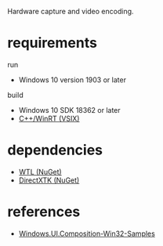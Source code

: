Hardware capture and video encoding.

# requirements

run
- Windows 10 version 1903 or later

build
- Windows 10 SDK 18362 or later
- [C++/WinRT (VSIX)](https://aka.ms/cppwinrt/vsix)

# dependencies

- [WTL (NuGet)](https://www.nuget.org/packages/wtl/)
- [DirectXTK (NuGet)](https://www.nuget.org/packages/directxtk_desktop_2015/)

# references

- [Windows.UI.Composition-Win32-Samples](https://github.com/microsoft/Windows.UI.Composition-Win32-Samples)
